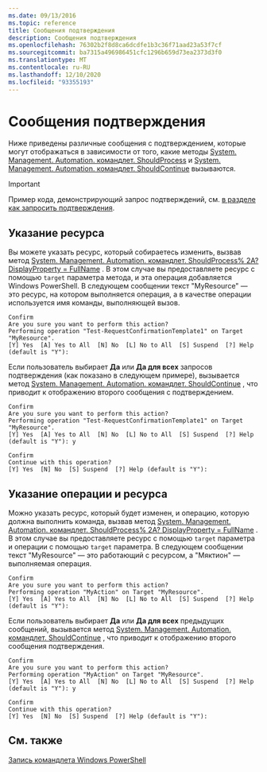 ```yaml
---
ms.date: 09/13/2016
ms.topic: reference
title: Сообщения подтверждения
description: Сообщения подтверждения
ms.openlocfilehash: 76302b2f8d8ca6dcdfe1b3c36f71aad23a53f7cf
ms.sourcegitcommit: ba7315a496986451cfc1296b659d73ea2373d3f0
ms.translationtype: MT
ms.contentlocale: ru-RU
ms.lasthandoff: 12/10/2020
ms.locfileid: "93355193"
---
```

# <a name="confirmation-messages"></a>Сообщения подтверждения

Ниже приведены различные сообщения с подтверждением, которые могут отображаться в зависимости от того, какие методы [System. Management. Automation. командлет. ShouldProcess](/dotnet/api/System.Management.Automation.Cmdlet.ShouldProcess) и [System. Management. Automation. командлет. ShouldContinue](/dotnet/api/System.Management.Automation.Cmdlet.ShouldContinue) вызываются.

> [!IMPORTANT]
> Пример кода, демонстрирующий запрос подтверждений, см. [в разделе как запросить подтверждения](./how-to-request-confirmations.md).

## <a name="specifying-the-resource"></a>Указание ресурса

Вы можете указать ресурс, который собираетесь изменить, вызвав метод [System. Management. Automation. командлет. ShouldProcess% 2A? DisplayProperty = FullName](/dotnet/api/System.Management.Automation.Cmdlet.ShouldProcess) . В этом случае вы предоставляете ресурс с помощью `target` параметра метода, и эта операция добавляется Windows PowerShell. В следующем сообщении текст "MyResource" — это ресурс, на котором выполняется операция, а в качестве операции используется имя команды, выполняющей вызов.

```Output
Confirm
Are you sure you want to perform this action?
Performing operation "Test-RequestConfirmationTemplate1" on Target "MyResource".
[Y] Yes  [A] Yes to All  [N] No  [L] No to All  [S] Suspend  [?] Help (default is "Y"):
```

Если пользователь выбирает **Да** или **Да для всех** запросов подтверждения (как показано в следующем примере), вызывается метод [System. Management. Automation. командлет. ShouldContinue](/dotnet/api/System.Management.Automation.Cmdlet.ShouldContinue) , что приводит к отображению второго сообщения с подтверждением.

```Output
Confirm
Are you sure you want to perform this action?
Performing operation "Test-RequestConfirmationTemplate1" on Target "MyResource".
[Y] Yes  [A] Yes to All  [N] No  [L] No to All  [S] Suspend  [?] Help (default is "Y"): y

Confirm
Continue with this operation?
[Y] Yes  [N] No  [S] Suspend  [?] Help (default is "Y"):
```

## <a name="specifying-the-operation-and-resource"></a>Указание операции и ресурса

Можно указать ресурс, который будет изменен, и операцию, которую должна выполнить команда, вызвав метод [System. Management. Automation. командлет. ShouldProcess% 2A? DisplayProperty = FullName](/dotnet/api/System.Management.Automation.Cmdlet.ShouldProcess) . В этом случае вы предоставляете ресурс с помощью `target` параметра и операции с помощью `target` параметра. В следующем сообщении текст "MyResource" — это работающий с ресурсом, а "Мяктион" — выполняемая операция.

```Output
Confirm
Are you sure you want to perform this action?
Performing operation "MyAction" on Target "MyResource".
[Y] Yes  [A] Yes to All  [N] No  [L] No to All  [S] Suspend  [?] Help (default is "Y"):
```

Если пользователь выбирает **Да** или **Да для всех** предыдущих сообщений, вызывается метод [System. Management. Automation. командлет. ShouldContinue](/dotnet/api/System.Management.Automation.Cmdlet.ShouldContinue) , что приводит к отображению второго сообщения подтверждения.

```Output
Confirm
Are you sure you want to perform this action?
Performing operation "MyAction" on Target "MyResource".
[Y] Yes  [A] Yes to All  [N] No  [L] No to All  [S] Suspend  [?] Help (default is "Y"): y

Confirm
Continue with this operation?
[Y] Yes  [N] No  [S] Suspend  [?] Help (default is "Y"):
```

## <a name="see-also"></a>См. также

[Запись командлета Windows PowerShell](./writing-a-windows-powershell-cmdlet.md)
